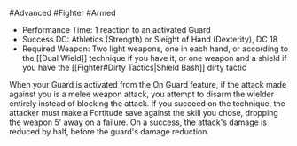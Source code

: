 #Advanced #Fighter #Armed
 
- Performance Time: 1 reaction to an activated Guard
- Success DC: Athletics (Strength) or Sleight of Hand (Dexterity), DC 18
- Required Weapon: Two light weapons, one in each hand, or according to the [[Dual Wield]] technique if you have it, or one weapon and a shield if you have the [[Fighter#Dirty Tactics|Shield Bash]] dirty tactic
 
When your Guard is activated from the On Guard feature, if the attack made against you is a melee weapon attack, you attempt to disarm the wielder entirely instead of blocking the attack. If you succeed on the technique, the attacker must make a Fortitude save against the skill you chose, dropping the weapon 5' away on a failure. On a success, the attack's damage is reduced by half, before the guard's damage reduction.